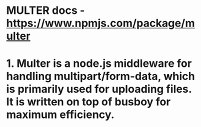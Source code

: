 # MULTER docs - https://www.npmjs.com/package/multer
# 1. Multer is a node.js middleware for handling multipart/form-data, which is primarily used for uploading files. It is written on top of busboy for maximum efficiency.
